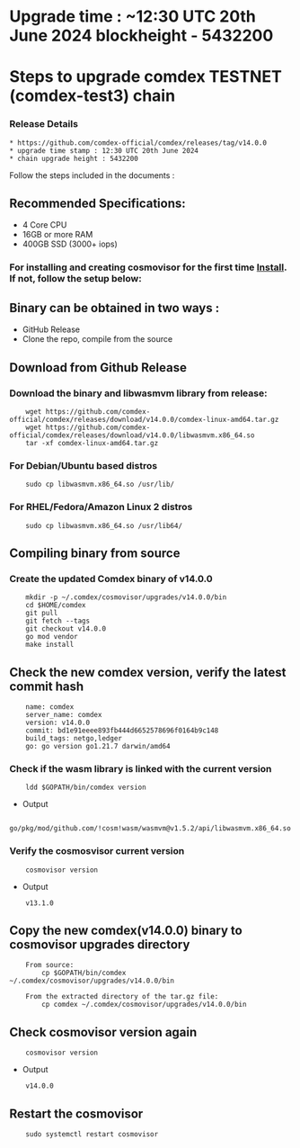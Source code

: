 # Upgrade time : ~12:30 UTC 20th June 2024 blockheight - 5432200

# Steps to upgrade comdex TESTNET (comdex-test3) chain

### Release Details

    * https://github.com/comdex-official/comdex/releases/tag/v14.0.0
    * upgrade time stamp : 12:30 UTC 20th June 2024
    * chain upgrade height : 5432200

Follow the steps included in the documents :

## Recommended Specifications:

- 4 Core CPU
- 16GB or more RAM
- 400GB SSD (3000+ iops)

### For installing and creating cosmovisor for the first time [Install](https://github.com/comdex-official/networks/blob/main/testnet/cosmovisor-setup.md). If not, follow the setup below:

## Binary can be obtained in two ways :

- GitHub Release    
- Clone the repo, compile from the source

## Download from Github Release

### Download the binary and libwasmvm library from release:

```shell
    wget https://github.com/comdex-official/comdex/releases/download/v14.0.0/comdex-linux-amd64.tar.gz
    wget https://github.com/comdex-official/comdex/releases/download/v14.0.0/libwasmvm.x86_64.so
    tar -xf comdex-linux-amd64.tar.gz
```

### For Debian/Ubuntu based distros

```shell
    sudo cp libwasmvm.x86_64.so /usr/lib/
```

### For RHEL/Fedora/Amazon Linux 2 distros

```shell
    sudo cp libwasmvm.x86_64.so /usr/lib64/
```

## Compiling binary from source

### Create the updated Comdex binary of v14.0.0

```shell
    mkdir -p ~/.comdex/cosmovisor/upgrades/v14.0.0/bin
    cd $HOME/comdex
    git pull
    git fetch --tags
    git checkout v14.0.0
    go mod vendor
    make install
```

## Check the new comdex version, verify the latest commit hash

```shell
    name: comdex
    server_name: comdex
    version: v14.0.0
    commit: bd1e91eeee893fb444d6652578696f0164b9c148
    build_tags: netgo,ledger
    go: go version go1.21.7 darwin/amd64
```

### Check if the wasm library is linked with the current version

```shell
    ldd $GOPATH/bin/comdex version
```

- Output
```shell
    go/pkg/mod/github.com/!cosm!wasm/wasmvm@v1.5.2/api/libwasmvm.x86_64.so
```

### Verify the cosmosvisor current version

```shell
    cosmovisor version
```
- Output
```shell
    v13.1.0
```

## Copy the new comdex(v14.0.0) binary to cosmovisor upgrades directory

```shell
    From source:
        cp $GOPATH/bin/comdex ~/.comdex/cosmovisor/upgrades/v14.0.0/bin

    From the extracted directory of the tar.gz file:
        cp comdex ~/.comdex/cosmovisor/upgrades/v14.0.0/bin
```

## Check cosmovisor version again

```shell
    cosmovisor version
```
- Output
```shell
    v14.0.0
```

## Restart the cosmovisor

```shell
    sudo systemctl restart cosmovisor
```
